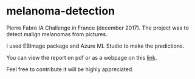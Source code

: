 # melanoma-detection
Pierre Fabre IA Challenge in France (december 2017). The project was to detect malign melanomas from pictures. 

I used EBImage package and Azure ML Studio to make the predictions. 

You can view the report on pdf or as a webpage on this [link](http://htmlpreview.github.io/?https://github.com/yobid/melanoma-detection/blob/master/report.html).

Feel free to contribute it will be highly appreciated. 
